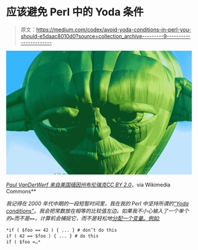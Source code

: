 # 应该避免 Perl 中的 Yoda 条件

> 原文：<https://medium.com/codex/avoid-yoda-conditions-in-perl-you-should-e5daac8010d0?source=collection_archive---------9----------------------->

![](img/345147621e33e6ca973525872128edc8.png)

[*Paul VanDerWerf 来自美国缅因州布伦瑞克*](https://commons.wikimedia.org/wiki/File:Yoda_(29065553886).jpg)*[*CC BY 2.0*](https://creativecommons.org/licenses/by/2.0)*，via Wikimedia Commons**

*我记得在 2000 年代中期的一段短暂时间里，我在我的 Perl 中坚持所谓的[“Yoda conditions”](https://en.wikipedia.org/wiki/Yoda_conditions)。我会把常数放在相等的比较值左边。如果我不小心输入了一个单个的`=`而不是`==`，计算机会捕捉它，而不是轻松地[分配一个变量。例如:](https://perldoc.perl.org/perlop#Assignment-Operators)*

```
*if ( $foo == 42 ) { ... } # don’t do this
if ( 42 == $foo ) { ... } # do this
if ( $foo =…*
```